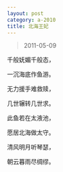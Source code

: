 ```yaml
---
layout: post
category: a-2010
title: 北海王妃
---
```


> 2011-05-09

千般妩媚千般态，

一沉海底作鱼游。

无力援手难救赎，

几世辗转几世求。

此鱼若在太液池，

愿居北海做太守。

清风明月听琴瑟，

朝云暮雨尽绸缪。
